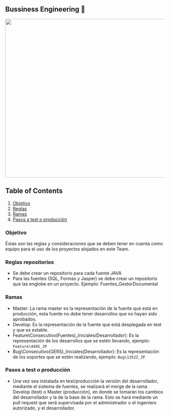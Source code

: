 ## Bussiness Engineering 👋

<img src="https://developers.giphy.com/branch/master/static/api-512d36c09662682717108a38bbb5c57d.gif" width="1000" height="500" />

## Table of Contents
1. [Objetivo](#objective)
2. [Reglas](#rules)
3. [Ramas](#branches)
4. [Pasos a test o producción](#consider)

<a name="objective"></a>
### Objetivo
Éstas son las reglas y consideraciones que se deben tener en cuenta como equipo para el uso de los proyectos alojados en este Team.

<a name="rules"></a>
### Reglas repositorios
- Se debe crear un repositorio para cada fuente JAVA
- Para las fuentes (SQL, Formas y Jasper) se debe crear un repositorio que las englobe en un proyecto. Ejemplo: Fuentes_GestorDocumental

<a name="branches"></a>
### Ramas
- Master: La rama master es la representación de la fuente que está en producción, esta fuente no debe tener desarrollos que no hayan sido aprobados.
- Develop: Es la representación de la fuente que está desplegada en test y que es estable.
- Feature\Consecutivo(Fuentes)_Iniciales(Desarrollador): Es la representación de los desarrollos que se estén llevando, ejemplo: ``` Feature\4491_JP ```
- Bug\Consecutivo(GERS)_Iniciales(Desarrollador): Es la representación de los soportes que se estén realizando, ejemplo: ``` Bug\13522_JP ```

<a name="consider"></a>
### Pasos a test o producción
- Una vez sea instalada en test/producción la versión del desarrollador, mediante el sistema de fuentes, se realizará el merge de la rama Develop (test) o Master (producción), en donde se tomarán los cambios del desarrollador y la de la base de la rama. Esto se hará mediante un pull request que será supervisada por el administrador o el ingeniero autorizado, y el desarrollador.
